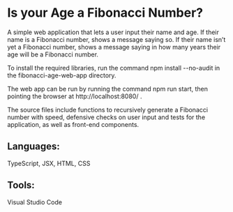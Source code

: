 # Is your Age a Fibonacci Number?

A simple web application that lets a user input their name and age. If their name is a Fibonacci number, shows a message saying so. If their name isn’t yet a Fibonacci number, shows a message saying in how many years their age will be a Fibonacci number.

To install the required libraries, run the command npm install --no-audit in the fibonacci-age-web-app directory.

The web app can be run by running the command npm run start, then pointing the browser at http://localhost:8080/ .

The source files include functions to recursively generate a Fibonacci number with speed, defensive checks on user input and tests for the application, as well as front-end components.


## Languages:
TypeScript, JSX, HTML, CSS

## Tools: 
Visual Studio Code

